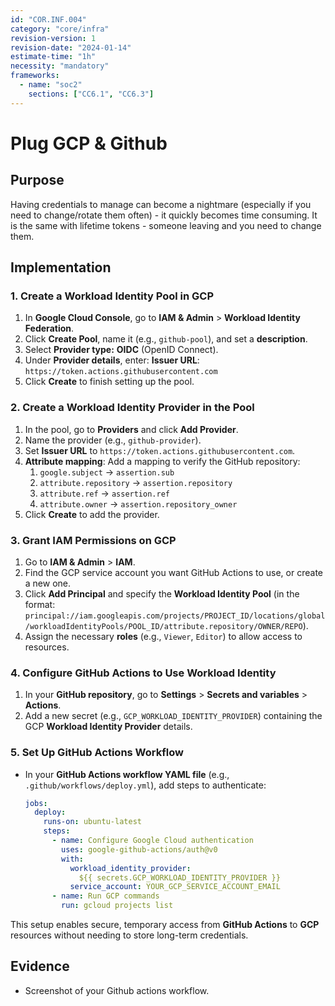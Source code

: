 ```yaml
---
id: "COR.INF.004"
category: "core/infra"
revision-version: 1
revision-date: "2024-01-14"
estimate-time: "1h"
necessity: "mandatory"
frameworks:
  - name: "soc2"
    sections: ["CC6.1", "CC6.3"]
---
```


# Plug GCP & Github

## Purpose

Having credentials to manage can become a nightmare (especially if you need to
change/rotate them often) - it quickly becomes time consuming. It is the same
with lifetime tokens - someone leaving and you need to change them.

## Implementation

### **1. Create a Workload Identity Pool in GCP**

1. In **Google Cloud Console**, go to **IAM & Admin** > **Workload Identity
   Federation**.
2. Click **Create Pool**, name it (e.g., `github-pool`), and set a
   **description**.
3. Select **Provider type:** **OIDC** (OpenID Connect).
4. Under **Provider details**, enter: **Issuer URL**:
   `https://token.actions.githubusercontent.com`
5. Click **Create** to finish setting up the pool.

### 2. **Create a Workload Identity Provider in the Pool**

1. In the pool, go to **Providers** and click **Add Provider**.
2. Name the provider (e.g., `github-provider`).
3. Set **Issuer URL** to `https://token.actions.githubusercontent.com`.
4. **Attribute mapping**: Add a mapping to verify the GitHub repository:
   1. `google.subject` → `assertion.sub`
   2. `attribute.repository` → `assertion.repository`
   3. `attribute.ref` → `assertion.ref`
   4. `attribute.owner` → `assertion.repository_owner`
5. Click **Create** to add the provider.

### 3. **Grant IAM Permissions on GCP**

1. Go to **IAM & Admin** > **IAM**.
2. Find the GCP service account you want GitHub Actions to use, or create a new
   one.
3. Click **Add Principal** and specify the **Workload Identity Pool** (in the
   format:
   `principal://iam.googleapis.com/projects/PROJECT_ID/locations/global/workloadIdentityPools/POOL_ID/attribute.repository/OWNER/REPO`).
4. Assign the necessary **roles** (e.g., `Viewer`, `Editor`) to allow access to
   resources.

### 4. **Configure GitHub Actions to Use Workload Identity**

1. In your **GitHub repository**, go to **Settings** > **Secrets and
   variables** > **Actions**.
2. Add a new secret (e.g., `GCP_WORKLOAD_IDENTITY_PROVIDER`) containing the GCP
   **Workload Identity Provider** details.

### 5. **Set Up GitHub Actions Workflow**

- In your **GitHub Actions workflow YAML file** (e.g.,
  `.github/workflows/deploy.yml`), add steps to authenticate:
  ```yaml
  jobs:
    deploy:
      runs-on: ubuntu-latest
      steps:
        - name: Configure Google Cloud authentication
          uses: google-github-actions/auth@v0
          with:
            workload_identity_provider:
              ${{ secrets.GCP_WORKLOAD_IDENTITY_PROVIDER }}
            service_account: YOUR_GCP_SERVICE_ACCOUNT_EMAIL
        - name: Run GCP commands
          run: gcloud projects list
  ```

This setup enables secure, temporary access from **GitHub Actions** to **GCP**
resources without needing to store long-term credentials.

## Evidence

- Screenshot of your Github actions workflow.
